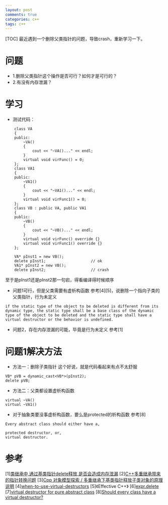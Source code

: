 ```yaml
---
layout: post
comments: true
categories: c++
tags: c++
---
```


[TOC]
最近遇到一个删除父类指针的问题，导致crash，重新学习一下。





# 问题
* 1.删除父类指针这个操作是否可行？如何才是可行的？
* 2.有没有内存泄漏？

# 学习
* 测试代码：
```
    class VA
    {
    public:
        ~VA()
        {
            cout << "~VA()..." << endl;
        }
        virtual void virFunc() = 0;
    };
    class VA1
    {
    public:
        ~VA1()
        {
            cout << "~VA1()..." << endl;
        }
        virtual void virFunc1() = 0;
    };
    class VB : public VA, public VA1
    {
    public:
        ~VB() 
        {
            cout << "~VB()..." << endl;
        }
        virtual void virFunc() override {}
        virtual void virFunc1() override {}
    };

    VA* pInst1 = new VB();
    delete pInst1;                    // ok
    VA1* pInst2 = new VB();
    delete pInst2;                    // crash
```
至于是pInst1还是pInst2那一句宕，得看编译得时候顺序

* 问题1可行，但是父类需要有虚析构函数
参考[4][5]，说删除一个指向子类的父类指针，行为未定义
```
if the static type of the object to be deleted is different from its dynamic type, the static type shall be a base class of the dynamic type of the object to be deleted and the static type shall have a virtual destructor or the behavior is undefined.
```

* 问题2，存在内存泄漏的可能，毕竟是行为未定义
参考[1]

# 问题1解决方法
* 方法一：删除子类指针
这个好说，就是代码看起来有点不太舒服
```
VB* pVB = dynamic_cast<VB*>(pInst2);
delete pVB;
```

* 方法二：父类都设置虚析构函数
```
virtual ~VA()
virtual ~VA1()
```

* 对于抽象类要没事虚析构函数，要么是protected的析构函数
参考[8]
```
Every abstract class should either have a,

protected destructor, or,
virtual destructor.
```

# 参考
[1][类继承中,通过基类指针delete释放,是否会造成内存泄漏](https://blog.csdn.net/ztsinghua/article/details/44563125)
[2][C++多重继承带来的指针转换问题](https://zhuanlan.zhihu.com/p/37445001)
[3][Cpp 对象模型探索 / 多重继承下基类指针释放子类对象的原理说明](https://blog.csdn.net/itworld123/article/details/103432489)
[4][when-to-use-virtual-destructors](https://stackoverflow.com/questions/461203/when-to-use-virtual-destructors)
[5]《Effective C++》
[6][expr.delete](http://eel.is/c++draft/expr.delete#3)
[7][virtual destructor for pure abstract class](https://stackoverflow.com/questions/57275522/virtual-destructor-for-pure-abstract-class)
[8][Should every class have a virtual destructor?](https://stackoverflow.com/questions/353817/should-every-class-have-a-virtual-destructor)